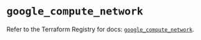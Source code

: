 # `google_compute_network`

Refer to the Terraform Registry for docs: [`google_compute_network`](https://registry.terraform.io/providers/hashicorp/google/6.26.0/docs/resources/compute_network).
